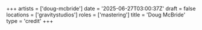 +++
artists = ['doug-mcbride']
date = '2025-06-27T03:00:37Z'
draft = false
locations = ['gravitystudios']
roles = ['mastering']
title = 'Doug McBride'
type = 'credit'
+++

